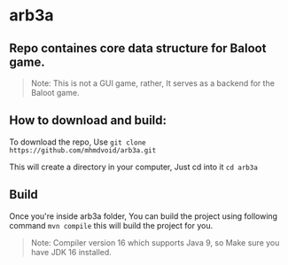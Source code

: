 # arb3a

## Repo containes core data structure for Baloot game.

> Note: This is not a GUI game, rather, It serves as a backend for the Baloot game.

## How to download and build:

To download the repo, Use `git clone https://github.com/mhmdvoid/arb3a.git`

This will create a directory in your computer, Just cd into it `cd arb3a`

## Build

Once you're inside arb3a folder, You can build the project using following command `mvn compile` this will build the project for you.

> Note: Compiler version 16 which supports Java 9, so Make sure you have JDK 16 installed.



